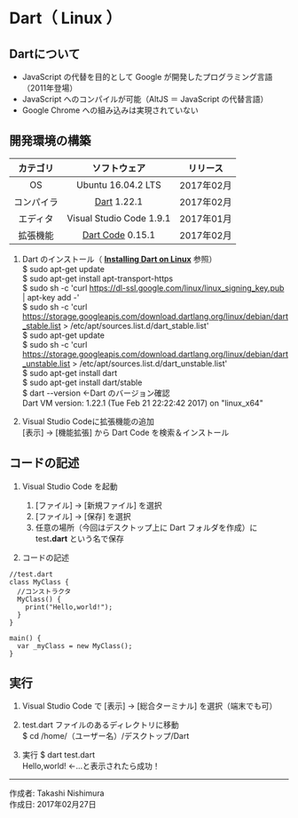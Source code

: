 # Dart（ Linux ）

## Dartについて

* JavaScript の代替を目的として Google が開発したプログラミング言語（2011年登場）
* JavaScript へのコンパイルが可能（AltJS ＝ JavaScript の代替言語）
* Google Chrome への組み込みは実現されていない

## 開発環境の構築

|カテゴリ|ソフトウェア|リリース|
|:--:|:--:|:--:|
|OS|Ubuntu 16.04.2 LTS|2017年02月|
|コンパイラ|[Dart](https://www.dartlang.org/install) 1.22.1|2017年02月|
|エディタ|Visual Studio Code 1.9.1|2017年01月|
|拡張機能|[Dart Code](https://github.com/Dart-Code/Dart-Code/releases) 0.15.1|2017年02月|

1. Dart のインストール（ <b>[Installing Dart on Linux](https://www.dartlang.org/install/linux)</b> 参照）  
    $ sudo apt-get update  
    $ sudo apt-get install apt-transport-https  
    $ sudo sh -c 'curl https://dl-ssl.google.com/linux/linux_signing_key.pub | apt-key add -'  
    $ sudo sh -c 'curl https://storage.googleapis.com/download.dartlang.org/linux/debian/dart_stable.list > /etc/apt/sources.list.d/dart_stable.list'  
    $ sudo apt-get update  
    $ sudo sh -c 'curl https://storage.googleapis.com/download.dartlang.org/linux/debian/dart_unstable.list > /etc/apt/sources.list.d/dart_unstable.list'  
    $ sudo apt-get install dart  
    $ sudo apt-get install dart/stable  
    $ dart --version ←Dart のバージョン確認  
    Dart VM version: 1.22.1 (Tue Feb 21 22:22:42 2017) on "linux_x64"

1. Visual Studio Codeに拡張機能の追加  
    [表示] → [機能拡張] から Dart Code を検索＆インストール

## コードの記述

1. Visual Studio Code を起動
    1. [ファイル] → [新規ファイル] を選択
    1. [ファイル] → [保存] を選択
    1. 任意の場所（今回はデスクトップ上に Dart フォルダを作成）に test<b>.dart</b> という名で保存

1. コードの記述
```
//test.dart
class MyClass {
  //コンストラクタ
  MyClass() {
    print("Hello,world!");
  }
}

main() {
  var _myClass = new MyClass();
}
```

## 実行

1. Visual Studio Code で [表示] → [総合ターミナル] を選択（端末でも可）

1. test.dart ファイルのあるディレクトリに移動  
$ cd /home/（ユーザー名）/デスクトップ/Dart

1. 実行
$ dart test.dart  
Hello,world! ←…と表示されたら成功！

***
作成者: Takashi Nishimura  
作成日: 2017年02月27日

